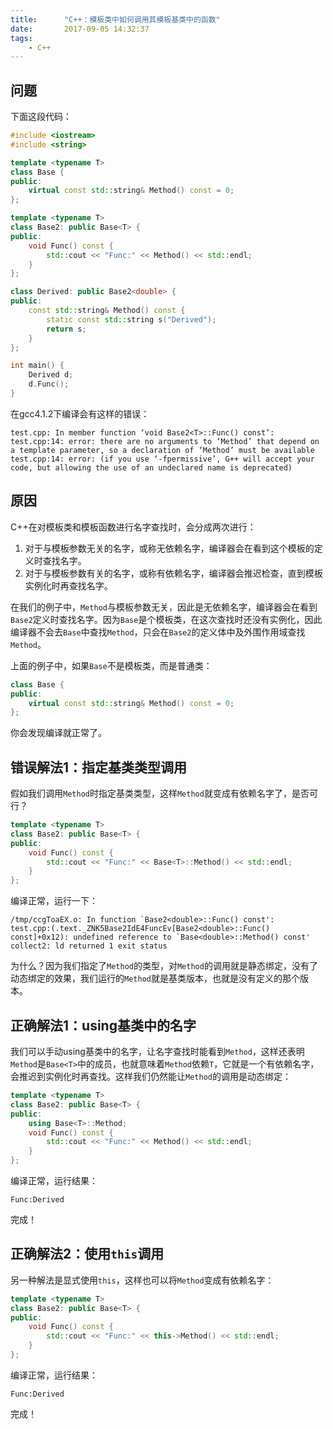 ```yaml
---
title:      "C++：模板类中如何调用其模板基类中的函数"
date:       2017-09-05 14:32:37
tags:
    - C++
---
```


## 问题

下面这段代码：

```cpp
#include <iostream>
#include <string>

template <typename T>
class Base {
public:
    virtual const std::string& Method() const = 0;
};

template <typename T>
class Base2: public Base<T> {
public:
    void Func() const {
        std::cout << "Func:" << Method() << std::endl;
    }
};

class Derived: public Base2<double> {
public:
    const std::string& Method() const {
        static const std::string s("Derived");
        return s;
    }
};

int main() {
    Derived d;
    d.Func();
}
```

在gcc4.1.2下编译会有这样的错误：

```
test.cpp: In member function ‘void Base2<T>::Func() const’:
test.cpp:14: error: there are no arguments to ‘Method’ that depend on a template parameter, so a declaration of ‘Method’ must be available
test.cpp:14: error: (if you use ‘-fpermissive’, G++ will accept your code, but allowing the use of an undeclared name is deprecated)
```

## 原因

C++在对模板类和模板函数进行名字查找时，会分成两次进行：

1. 对于与模板参数无关的名字，或称无依赖名字，编译器会在看到这个模板的定义时查找名字。
2. 对于与模板参数有关的名字，或称有依赖名字，编译器会推迟检查，直到模板实例化时再查找名字。

在我们的例子中，`Method`与模板参数无关，因此是无依赖名字，编译器会在看到`Base2`定义时查找名字。因为`Base`是个模板类，在这次查找时还没有实例化，因此编译器不会去`Base`中查找`Method`，只会在`Base2`的定义体中及外围作用域查找`Method`。

上面的例子中，如果`Base`不是模板类，而是普通类：

```cpp
class Base {
public:
    virtual const std::string& Method() const = 0;
};
```

你会发现编译就正常了。

## 错误解法1：指定基类类型调用

假如我们调用`Method`时指定基类类型，这样`Method`就变成有依赖名字了，是否可行？

```cpp
template <typename T>
class Base2: public Base<T> {
public:
    void Func() const {
        std::cout << "Func:" << Base<T>::Method() << std::endl;
    }
};
```

编译正常，运行一下：

```
/tmp/ccgToaEX.o: In function `Base2<double>::Func() const':
test.cpp:(.text._ZNK5Base2IdE4FuncEv[Base2<double>::Func() const]+0x12): undefined reference to `Base<double>::Method() const'
collect2: ld returned 1 exit status
```

为什么？因为我们指定了`Method`的类型，对`Method`的调用就是静态绑定，没有了动态绑定的效果，我们运行的`Method`就是基类版本，也就是没有定义的那个版本。

## 正确解法1：using基类中的名字

我们可以手动using基类中的名字，让名字查找时能看到`Method`，这样还表明`Method`是`Base<T>`中的成员，也就意味着`Method`依赖`T`，它就是一个有依赖名字，会推迟到实例化时再查找。这样我们仍然能让`Method`的调用是动态绑定：

```cpp
template <typename T>
class Base2: public Base<T> {
public:
    using Base<T>::Method;
    void Func() const {
        std::cout << "Func:" << Method() << std::endl;
    }
};
```

编译正常，运行结果：

```
Func:Derived
```

完成！

## 正确解法2：使用`this`调用

另一种解法是显式使用`this`，这样也可以将`Method`变成有依赖名字：

```cpp
template <typename T>
class Base2: public Base<T> {
public:
    void Func() const {
        std::cout << "Func:" << this->Method() << std::endl;
    }
};
```

编译正常，运行结果：

```
Func:Derived
```

完成！

